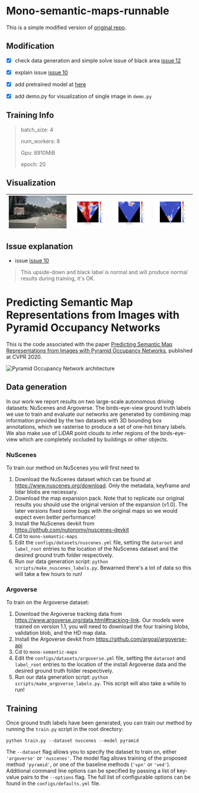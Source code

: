 # Mono-semantic-maps-runnable

This is a simple modified version of [original repo](https://github.com/tom-roddick/mono-semantic-maps).

## Modification

- [x] check data generation and simple solve issue of black area [issue 12](https://github.com/tom-roddick/mono-semantic-maps/issues/12)
- [x] explain issue [issue 10](https://github.com/tom-roddick/mono-semantic-maps/issues/10)
- [x] add pretrained model at [here](https://drive.google.com/drive/folders/1NnGX7xyqGTWVqzEY1B3M-NEk0Xh7sJWK?usp=sharing)
- [x] add demo.py for visualization of single image in `demo.py`


## Training Info

> batch_size: 4
> 
> num_workers: 8
> 
> Gpu: 8910MiB
>
> epoch: 20

## Visualization

|![](./images/CAM_FRONT/n015-2018-07-24-11-22-45%2B0800__CAM_FRONT__1532402927612460.jpg)|![](./images/visualization/Figure_1.png)|![](./images/visualization/Figure_2.png)|![](./images/visualization/Figure_3.png)|
|:-:|:-:|:-:|:-:|


## Issue explanation

* issue [issue 10](https://github.com/tom-roddick/mono-semantic-maps/issues/10)

>  This upside-down and black label is normal and will produce normal results during training, it's OK.

# Predicting Semantic Map Representations from Images with Pyramid Occupancy Networks

This is the code associated with the paper [Predicting Semantic Map Representations from Images with Pyramid Occupancy Networks](https://arxiv.org/pdf/2003.13402.pdf), published at CVPR 2020.

![Pyramid Occupancy Network architecture](architecture.png)

## Data generation
In our work we report results on two large-scale autonomous driving datasets: NuScenes and Argoverse. The birds-eye-view ground truth labels we use to train and evaluate our networks are generated by combining map information provided by the two datasets with 3D bounding box annotations, which we rasterise to produce a set of one-hot binary labels. We also make use of LiDAR point clouds to infer regions of the birds-eye-view which are completely occluded by buildings or other objects.

### NuScenes
To train our method on NuScenes you will first need to
1. Download the NuScenes dataset which can be found at https://www.nuscenes.org/download. Only the metadata, keyframe and lidar blobs are necessary. 
2. Download the map expansion pack. Note that to replicate our original results you should use the original version of the expansion (v1.0). The later versions fixed some bugs with the original maps so we would expect even better performance!
3. Install the NuScenes devkit from https://github.com/nutonomy/nuscenes-devkit
4. Cd to `mono-semantic-maps`
5. Edit the `configs/datasets/nuscenes.yml` file, setting the `dataroot` and `label_root` entries to the location of the NuScenes dataset and the desired ground truth folder respectively.
6. Run our data generation script: `python scripts/make_nuscenes_labels.py`. Bewarned there's a lot of data so this will take a few hours to run! 

### Argoverse
To train on the Argoverse dataset:
1. Download the Argoverse tracking data from https://www.argoverse.org/data.html#tracking-link. Our models were trained on version 1.1, you will need to download the four training blobs, validation blob, and the HD map data.
2. Install the Argoverse devkit from https://github.com/argoai/argoverse-api
3. Cd to `mono-semantic-maps`
5. Edit the `configs/datasets/argoverse.yml` file, setting the `dataroot` and `label_root` entries to the location of the install Argoverse data and the desired ground truth folder respectively.
5. Run our data generation script: `python scripts/make_argoverse_labels.py`. This script will also take a while to run! 


## Training
Once ground truth labels have been generated, you can train our method by running the `train.py` script in the root directory: 
```
python train.py --dataset nuscenes --model pyramid
```
The `--dataset` flag allows you to specify the dataset to train on, either `'argoverse'` or `'nuscenes'`. The model flag allows training of the proposed method `'pyramid'`, or one of the baseline methods (`'vpn'` or `'ved'`). Additional command line options can be specified by passing a list of key-value pairs to the `--options` flag. The full list of configurable options can be found in the `configs/defaults.yml` file. 

